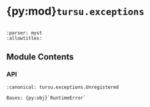 # {py:mod}`tursu.exceptions`

```{py:module} tursu.exceptions
```

```{autodoc2-docstring} tursu.exceptions
:parser: myst
:allowtitles:
```

## Module Contents

### API

```{py:exception} Unregistered(registry: tursu.registry.Tursu, step: tursu.steps.StepKeyword, text: str)
:canonical: tursu.exceptions.Unregistered

Bases: {py:obj}`RuntimeError`

```
